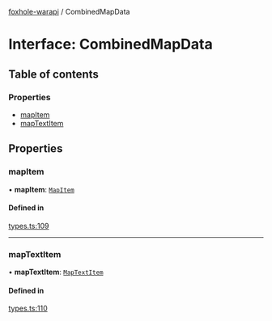 [foxhole-warapi](../README.md) / CombinedMapData

# Interface: CombinedMapData

## Table of contents

### Properties

- [mapItem](CombinedMapData.md#mapitem)
- [mapTextItem](CombinedMapData.md#maptextitem)

## Properties

### mapItem

• **mapItem**: [`MapItem`](MapItem.md)

#### Defined in

[types.ts:109](https://github.com/art0rz/foxhole-warapi/blob/f01d4a6/src/types.ts#L109)

___

### mapTextItem

• **mapTextItem**: [`MapTextItem`](MapTextItem.md)

#### Defined in

[types.ts:110](https://github.com/art0rz/foxhole-warapi/blob/f01d4a6/src/types.ts#L110)
